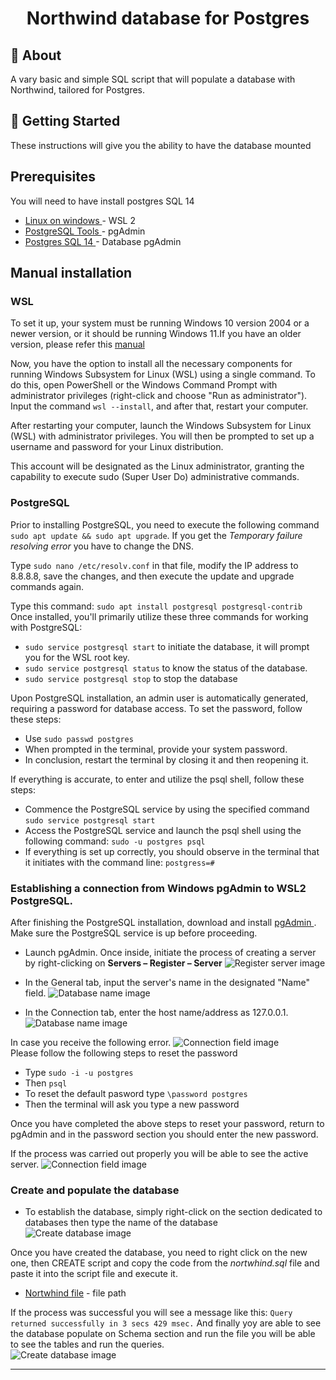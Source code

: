 
<h1 align="center">Northwind database for Postgres</h1>

## 🧐 About <a name = "about"></a>

A vary basic and simple SQL script that will populate a database with Northwind, tailored for Postgres.

## 🏁 Getting Started <a name = "getting_started"></a>

These instructions will give you the ability to have the database mounted

## Prerequisites

You will need to have install postgres SQL 14

- [Linux on windows ](https://learn.microsoft.com/en-us/windows/wsl/install) - WSL 2
- [PostgreSQL Tools ](https://www.pgadmin.org/download/) - pgAdmin
- [Postgres SQL 14 ](https://www.postgresql.org/ftp/source/v14.10/) - Database pgAdmin 



## Manual installation

### WSL

To set it up, your system must be running Windows 10 version 2004 or a newer version, or it should be running Windows 11.If you have an older version, please refer this [manual ](https://learn.microsoft.com/en-us/windows/wsl/install-manual)

Now, you have the option to install all the necessary components for running Windows Subsystem for Linux (WSL) using a single command. 
To do this, open PowerShell or the Windows Command Prompt with administrator privileges (right-click and choose "Run as administrator"). Input the command `wsl --install`, and after that, restart your computer.

After restarting your computer, launch the Windows Subsystem for Linux (WSL) with administrator privileges. You will then be prompted to set up a username and password for your Linux distribution.

This account will be designated as the Linux administrator, granting the capability to execute sudo (Super User Do) administrative commands.


### PostgreSQL

Prior to installing PostgreSQL, you need to execute the following command `sudo apt update && sudo apt upgrade`.
If you get the _Temporary failure resolving error_ you have to change the DNS.

Type `sudo nano /etc/resolv.conf` in that file, modify the IP address to 8.8.8.8, save the changes, and then execute the update and upgrade commands again.

Type this command: `sudo apt install postgresql postgresql-contrib` </br> 
Once installed, you'll primarily utilize these three commands for working with PostgreSQL:

- `sudo service postgresql start` to initiate the database, it will prompt you for the WSL root key.
- `sudo service postgresql status` to know the status of the database.
- `sudo service postgresql stop` to stop the database


Upon PostgreSQL installation, an admin user is automatically generated, requiring a password for database access. To set the password, follow these steps:

- Use `sudo passwd postgres`
- When prompted in the terminal, provide your system password.
- In conclusion, restart the terminal by closing it and then reopening it.

If everything is accurate, to enter and utilize the psql shell, follow these steps:

- Commence the PostgreSQL service by using the specified command `sudo service postgresql start`
- Access the PostgreSQL service and launch the psql shell using the following command: `sudo -u postgres psql`
- If everything is set up correctly, you should observe in the terminal that it initiates with the command line: `postgress=#`


### Establishing a connection from Windows pgAdmin to WSL2 PostgreSQL.


After finishing the PostgreSQL installation, download and install [pgAdmin ](https://www.pgadmin.org/download/). Make sure the PostgreSQL service is up before proceeding.

- Launch pgAdmin. Once inside, initiate the process of creating a server by right-clicking on **Servers – Register – Server**
![Register server image](https://i.imgur.com/eZCyvgP.png)

- In the General tab, input the server's name in the designated "Name" field.
![Database name image](https://i.imgur.com/Wa9tHiU.png)

- In the Connection tab, enter the host name/address as 127.0.0.1.
![Database name image](https://i.imgur.com/tVAR2yF.png)

In case you receive the following error.
![Connection field image](https://i.imgur.com/PlBFKbw.png) </br>
Please follow the following steps to reset the password

- Type `sudo -i -u postgres`
- Then `psql`
- To reset the default pasword type `\password postgres`
- Then the terminal will ask you type a new password

Once you have completed the above steps to reset your password, return to pgAdmin and in the password section you should enter the new password.

If the process was carried out properly you will be able to see the active server.
![Connection field image](https://i.imgur.com/bx5on99.png)


### Create and populate the database

- To establish the database, simply right-click on the section dedicated to databases then type the name of the database
  ![Create database image](https://i.imgur.com/zHMJCIK.png) </br>

Once you have created the database, you need to right click on the new one, then CREATE script and copy the code from the _nortwhind.sql_ file and paste it into the script file and execute it.


- [Nortwhind file](https://github.com/JoseTabaresSotelo/node-assets/blob/main/packages/northwind-database/northwind.sql) - file path


If the process was successful you will see a message like this: `Query returned successfully in 3 secs 429 msec.` And finally yoy are able to see the database populate on Schema section and run the file you will be able to see the tables and run the queries. </br>
![Create database image](https://i.imgur.com/CRQvtYW.png)

<hr/>